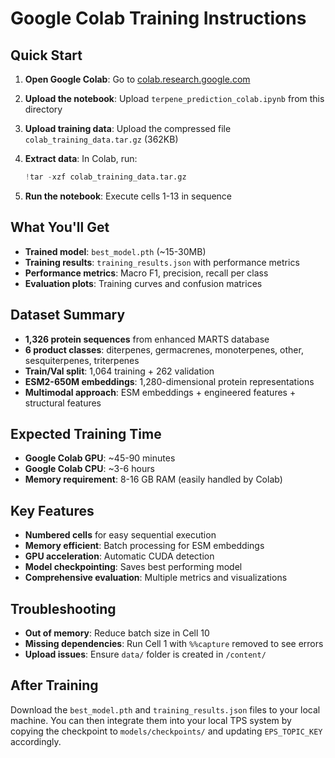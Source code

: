 # Google Colab Training Instructions

## Quick Start

1. **Open Google Colab**: Go to [colab.research.google.com](https://colab.research.google.com)

2. **Upload the notebook**: Upload `terpene_prediction_colab.ipynb` from this directory

3. **Upload training data**: Upload the compressed file `colab_training_data.tar.gz` (362KB)

4. **Extract data**: In Colab, run:
   ```python
   !tar -xzf colab_training_data.tar.gz
   ```

5. **Run the notebook**: Execute cells 1-13 in sequence

## What You'll Get

- **Trained model**: `best_model.pth` (~15-30MB)
- **Training results**: `training_results.json` with performance metrics
- **Performance metrics**: Macro F1, precision, recall per class
- **Evaluation plots**: Training curves and confusion matrices

## Dataset Summary

- **1,326 protein sequences** from enhanced MARTS database
- **6 product classes**: diterpenes, germacrenes, monoterpenes, other, sesquiterpenes, triterpenes
- **Train/Val split**: 1,064 training + 262 validation
- **ESM2-650M embeddings**: 1,280-dimensional protein representations
- **Multimodal approach**: ESM embeddings + engineered features + structural features

## Expected Training Time

- **Google Colab GPU**: ~45-90 minutes
- **Google Colab CPU**: ~3-6 hours
- **Memory requirement**: 8-16 GB RAM (easily handled by Colab)

## Key Features

- **Numbered cells** for easy sequential execution
- **Memory efficient**: Batch processing for ESM embeddings
- **GPU acceleration**: Automatic CUDA detection
- **Model checkpointing**: Saves best performing model
- **Comprehensive evaluation**: Multiple metrics and visualizations

## Troubleshooting

- **Out of memory**: Reduce batch size in Cell 10
- **Missing dependencies**: Run Cell 1 with `%%capture` removed to see errors
- **Upload issues**: Ensure `data/` folder is created in `/content/` 

## After Training

Download the `best_model.pth` and `training_results.json` files to your local machine. You can then integrate them into your local TPS system by copying the checkpoint to `models/checkpoints/` and updating `EPS_TOPIC_KEY` accordingly.
